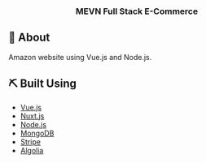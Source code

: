 <h3 align="center">MEVN Full Stack E-Commerce</h3>

## 🧐 About <a name = "about"></a>
Amazon website using Vue.js and Node.js.

## ⛏️ Built Using <a name = "built_using"></a>
- [Vue.js](https://vuejs.org/)
- [Nuxt.js](https://nuxtjs.org/)
- [Node.js](https://nodejs.org/)
- [MongoDB](https://www.mongodb.com/)
- [Stripe](https://stripe.com/)
- [Algolia](https://www.algolia.com/) 
